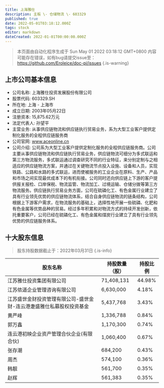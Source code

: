 ```yaml
---
title: 上海雅仕
description: 主板 \- 仓储物流 \- 603329
published: true
date: 2022-05-01T03:18:12.000Z
tags: stock
editor: markdown
dateCreated: 2022-01-01T00:00:00.000Z
---
```


> 本页面由自动化程序生成于 Sun May 01 2022 03:18:12 GMT+0800
> 内容可能存在错误，如有bug请提交issue至：https://github.com/Eroleice/doc-pi/issues
{.is-warning}

## 上市公司基本信息
- 公司名称: 上海雅仕投资发展股份有限公司
- 股票代码: 603329.SH
- 所在地: 上海 - 上海市
- 成立日期: 2003年05月22日
- 注册资本: 15,875.62万元
- 法定代表人: 孙望平
- 主营业务: 从事供应链物流和供应链执行贸易业务，系为大型工业客户提供定制化服务的全程供应链服务商
- 公司官网: www.aceonline.cn
- 公司介绍: 公司系为大型工业客户提供定制化服务的全程供应链服务商。公司主要从事供应链物流和供应链执行贸易业务，供应链物流可细分为多式联运和第三方物流服务，多式联运通过调查研究不同的行业特征，来分别定制与之相适应的供应链物流方案，并通过在关键物流节点投入设施、设备和人员，实现铁路、公路和水路的多式联运，进而使被服务的工业企业在原料、生产、产品和市场之间实现最优成本下的有机衔接。公司同时还向供应链上下游的客户提供报关报检、口岸保税、物流监管、物流加工、过境运输、仓储分拨等第三方物流服务。供应链执行贸易业务方面，公司在硫磷化工、有色金属行业建立了具有行业领先优势的供应链物流体系，结合自身供应链物流的链条结构，公司根据上下游客户需求，在物流服务的基础上，选择性地开展一些硫磷、化肥和有色金属等优势品种的贸易。经过多年积累和对物流方式的持续开发创新，依托重要客户，公司已经在硫磷化工、有色金属和煤炭行业建立了具有行业领先优势的供应链服务体系。


## 十大股东信息
> 股东持股数据截止于：2022年03月31日
{.is-info}

| 股东名称 | 持股数量（股） | 持股比例 |
| --- | --- | --- |
| 江苏雅仕投资集团有限公司 | 71,408,131 | 44.98% |
| 江苏侬道企业管理咨询有限公司 | 6,630,000 | 4.18% |
| 江苏盛世金财投资管理有限公司-盛世金财-连云港疌盛雅仕私募股权投资基金 | 5,437,768 | 3.43% |
| 黄严峰 | 1,336,788 | 0.84% |
| 郭万鑫 | 1,170,300 | 0.74% |
| 连云港初映企业资产管理合伙企业(有限合伙) | 1,060,400 | 0.67% |
| 张存潮 | 684,200 | 0.43% |
| 周杰 | 574,100 | 0.36% |
| 韩靓 | 561,700 | 0.35% |
| 赵辉 | 561,383 | 0.35% |




